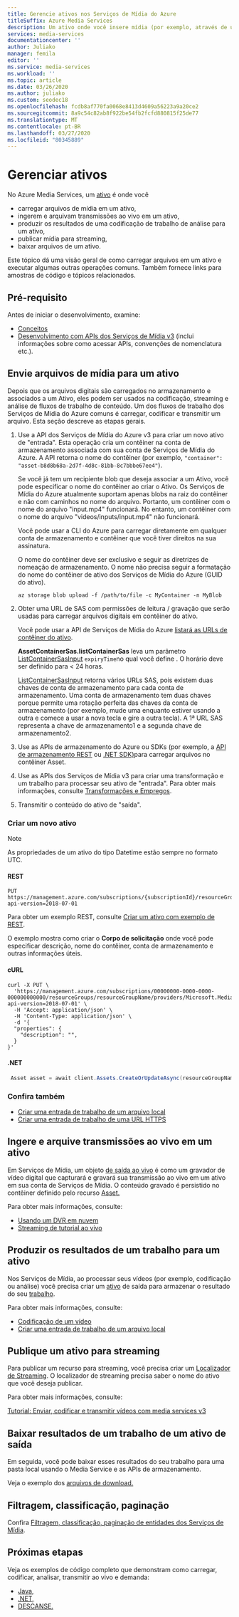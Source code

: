 ```yaml
---
title: Gerencie ativos nos Serviços de Mídia do Azure
titleSuffix: Azure Media Services
description: Um ativo onde você insere mídia (por exemplo, através de upload ou live ingest), mídia de saída (a partir de uma saída de trabalho) e publica mídia de (para streaming). Este tópico dá uma visão geral de como criar um novo ativo e carregar arquivos.
services: media-services
documentationcenter: ''
author: Juliako
manager: femila
editor: ''
ms.service: media-services
ms.workload: ''
ms.topic: article
ms.date: 03/26/2020
ms.author: juliako
ms.custom: seodec18
ms.openlocfilehash: fcdb8af770fa0068e8413d4609a56223a9a20ce2
ms.sourcegitcommit: 8a9c54c82ab8f922be54fb2fcfd880815f25de77
ms.translationtype: MT
ms.contentlocale: pt-BR
ms.lasthandoff: 03/27/2020
ms.locfileid: "80345889"
---
```

# <a name="manage-assets"></a>Gerenciar ativos

No Azure Media Services, um [ativo](https://docs.microsoft.com/rest/api/media/assets) é onde você 

* carregar arquivos de mídia em um ativo,
* ingerem e arquivam transmissões ao vivo em um ativo,
* produzir os resultados de uma codificação de trabalho de análise para um ativo,
* publicar mídia para streaming, 
* baixar arquivos de um ativo.

Este tópico dá uma visão geral de como carregar arquivos em um ativo e executar algumas outras operações comuns. Também fornece links para amostras de código e tópicos relacionados.

## <a name="prerequisite"></a>Pré-requisito 

Antes de iniciar o desenvolvimento, examine:

* [Conceitos](concepts-overview.md)
* [Desenvolvimento com APIs dos Serviços de Mídia v3](media-services-apis-overview.md) (inclui informações sobre como acessar APIs, convenções de nomenclatura etc.). 

## <a name="upload-media-files-into-an-asset"></a>Envie arquivos de mídia para um ativo

Depois que os arquivos digitais são carregados no armazenamento e associados a um Ativo, eles podem ser usados na codificação, streaming e análise de fluxos de trabalho de conteúdo. Um dos fluxos de trabalho dos Serviços de Mídia do Azure comuns é carregar, codificar e transmitir um arquivo. Esta seção descreve as etapas gerais.

1. Use a API dos Serviços de Mídia do Azure v3 para criar um novo ativo de "entrada". Esta operação cria um contêiner na conta de armazenamento associada com sua conta de Serviços de Mídia do Azure. A API retorna o nome do contêiner (por exemplo, `"container": "asset-b8d8b68a-2d7f-4d8c-81bb-8c7bbbe67ee4"`).

    Se você já tem um recipiente blob que deseja associar a um Ativo, você pode especificar o nome do contêiner ao criar o Ativo. Os Serviços de Mídia do Azure atualmente suportam apenas blobs na raiz do contêiner e não com caminhos no nome do arquivo. Portanto, um contêiner com o nome do arquivo "input.mp4" funcionará. No entanto, um contêiner com o nome do arquivo "videos/inputs/input.mp4" não funcionará.

    Você pode usar a CLI do Azure para carregar diretamente em qualquer conta de armazenamento e contêiner que você tiver direitos na sua assinatura.

    O nome do contêiner deve ser exclusivo e seguir as diretrizes de nomeação de armazenamento. O nome não precisa seguir a formatação do nome do contêiner de ativo dos Serviços de Mídia do Azure (GUID do ativo).

    ```azurecli
    az storage blob upload -f /path/to/file -c MyContainer -n MyBlob
    ```
2. Obter uma URL de SAS com permissões de leitura / gravação que serão usadas para carregar arquivos digitais em contêiner do ativo.

    Você pode usar a API de Serviços de Mídia do Azure [listará as URLs de contêiner do ativo](https://docs.microsoft.com/rest/api/media/assets/listcontainersas).

    **AssetContainerSas.listContainerSas** leva um parâmetro [ListContainerSasInput](https://docs.microsoft.com/rest/api/media/assets/listcontainersas#listcontainersasinput) `expiryTime`no qual você define . O horário deve ser definido para < 24 horas.

    [ListContainerSasInput](https://docs.microsoft.com/rest/api/media/assets/listcontainersas#listcontainersasinput) retorna vários URLs SAS, pois existem duas chaves de conta de armazenamento para cada conta de armazenamento. Uma conta de armazenamento tem duas chaves porque permite uma rotação perfeita das chaves da conta de armazenamento (por exemplo, mude uma enquanto estiver usando a outra e comece a usar a nova tecla e gire a outra tecla). A 1ª URL SAS representa a chave de armazenamento1 e a segunda chave de armazenamento2.
3. Use as APIs de armazenamento do Azure ou SDKs (por exemplo, a [API de armazenamento REST](../../storage/common/storage-rest-api-auth.md) ou [.NET SDK)](../../storage/blobs/storage-quickstart-blobs-dotnet.md)para carregar arquivos no contêiner Asset.
4. Use as APIs dos Serviços de Mídia v3 para criar uma transformação e um trabalho para processar seu ativo de "entrada". Para obter mais informações, consulte [Transformações e Empregos](transform-concept.md).
5. Transmitir o conteúdo do ativo de "saída".

### <a name="create-a-new-asset"></a>Criar um novo ativo

> [!NOTE]
> As propriedades de um ativo do tipo Datetime estão sempre no formato UTC.

#### <a name="rest"></a>REST

```
PUT https://management.azure.com/subscriptions/{subscriptionId}/resourceGroups/{resourceGroupName}/providers/Microsoft.Media/mediaServices/{amsAccountName}/assets/{assetName}?api-version=2018-07-01
```

Para obter um exemplo REST, consulte [Criar um ativo com exemplo de REST](https://docs.microsoft.com/rest/api/media/assets/createorupdate#examples).

O exemplo mostra como criar o **Corpo de solicitação** onde você pode especificar descrição, nome do contêiner, conta de armazenamento e outras informações úteis.

#### <a name="curl"></a>cURL

```cURL
curl -X PUT \
  'https://management.azure.com/subscriptions/00000000-0000-0000-000000000000/resourceGroups/resourceGroupName/providers/Microsoft.Media/mediaServices/amsAccountName/assets/myOutputAsset?api-version=2018-07-01' \
  -H 'Accept: application/json' \
  -H 'Content-Type: application/json' \
  -d '{
  "properties": {
    "description": "",
  }
}'
```

#### <a name="net"></a>.NET

```csharp
 Asset asset = await client.Assets.CreateOrUpdateAsync(resourceGroupName, accountName, assetName, new Asset());
```

### <a name="see-also"></a>Confira também

* [Criar uma entrada de trabalho de um arquivo local](job-input-from-local-file-how-to.md)
* [Criar uma entrada de trabalho de uma URL HTTPS](job-input-from-http-how-to.md)

## <a name="ingest-and-archive-live-streams-into-an-asset"></a>Ingere e arquive transmissões ao vivo em um ativo

Em Serviços de Mídia, um objeto [de saída ao vivo](https://docs.microsoft.com/rest/api/media/liveoutputs) é como um gravador de vídeo digital que capturará e gravará sua transmissão ao vivo em um ativo em sua conta de Serviços de Mídia. O conteúdo gravado é persistido no contêiner definido pelo recurso [Asset.](https://docs.microsoft.com/rest/api/media/assets)

Para obter mais informações, consulte:

* [Usando um DVR em nuvem](live-event-cloud-dvr.md)
* [Streaming de tutorial ao vivo](stream-live-tutorial-with-api.md)

## <a name="output-the-results-of-a-job-to-an-asset"></a>Produzir os resultados de um trabalho para um ativo

Nos Serviços de Mídia, ao processar seus vídeos (por exemplo, codificação ou análise) você precisa criar um [ativo](assets-concept.md) de saída para armazenar o resultado do seu [trabalho](transforms-jobs-concept.md).

Para obter mais informações, consulte:

* [Codificação de um vídeo](encoding-concept.md)
* [Criar uma entrada de trabalho de um arquivo local](job-input-from-local-file-how-to.md)

## <a name="publish-an-asset-for-streaming"></a>Publique um ativo para streaming

Para publicar um recurso para streaming, você precisa criar um [Localizador de Streaming](streaming-locators-concept.md). O localizador de streaming precisa saber o nome do ativo que você deseja publicar. 

Para obter mais informações, consulte:

[Tutorial: Enviar, codificar e transmitir vídeos com media services v3](stream-files-tutorial-with-api.md)

## <a name="download-results-of-a-job-from-an-output-asset"></a>Baixar resultados de um trabalho de um ativo de saída

Em seguida, você pode baixar esses resultados do seu trabalho para uma pasta local usando o Media Service e as APIs de armazenamento. 

Veja o exemplo dos [arquivos de download.](download-results-howto.md)

## <a name="filtering-ordering-paging"></a>Filtragem, classificação, paginação

Confira [Filtragem, classificação, paginação de entidades dos Serviços de Mídia](entities-overview.md).

## <a name="next-steps"></a>Próximas etapas

Veja os exemplos de código completo que demonstram como carregar, codificar, analisar, transmitir ao vivo e demanda: 

* [Java,](https://docs.microsoft.com/samples/azure-samples/media-services-v3-java/azure-media-services-v3-samples-using-java/) 
* [.NET,](https://docs.microsoft.com/samples/azure-samples/media-services-v3-dotnet/azure-media-services-v3-samples-using-net/) 
* [DESCANSE.](https://docs.microsoft.com/samples/azure-samples/media-services-v3-rest-postman/azure-media-services-postman-collection/)
